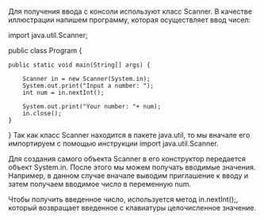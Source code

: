Для получения ввода с консоли  используют класс Scanner. В качестве иллюстрации напишем  программу, которая осуществляет ввод чисел:

import java.util.Scanner;

public class Program {

    public static void main(String[] args) {
           
        Scanner in = new Scanner(System.in);
        System.out.print("Input a number: ");
        int num = in.nextInt();
          
        System.out.print("Your number: "+ num);
        in.close();
    }
}
Так как класс Scanner находится в пакете java.util, то мы вначале его импортируем с помощью инструкции import java.util.Scanner.

Для создания самого объекта Scanner в его конструктор передается объект System.in. После этого мы можем получать вводимые значения. Например, в данном случае вначале выводим приглашение к вводу и затем получаем вводимое число в переменную num.

Чтобы получить введенное число, используется метод in.nextInt();, который возвращает введенное с клавиатуры целочисленное значение.